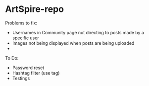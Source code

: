 # ArtSpire-repo

Problems to fix:
- Usernames in Community page not directing to posts made by a specific user 
- Images not being displayed when posts are being uploaded
- 

To Do:
- Password reset
- Hashtag filter (use tag)
- Testings

